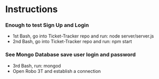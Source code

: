 # Instructions

### Enough to test Sign Up and Login
* 1st Bash, go into Ticket-Tracker repo and run: node server/server.js
* 2nd Bash, go into Ticket-Tracker repo and run: npm start


### See Mongo Database save user login and password
* 3rd Bash, run: mongod
* Open Robo 3T and establish a connection